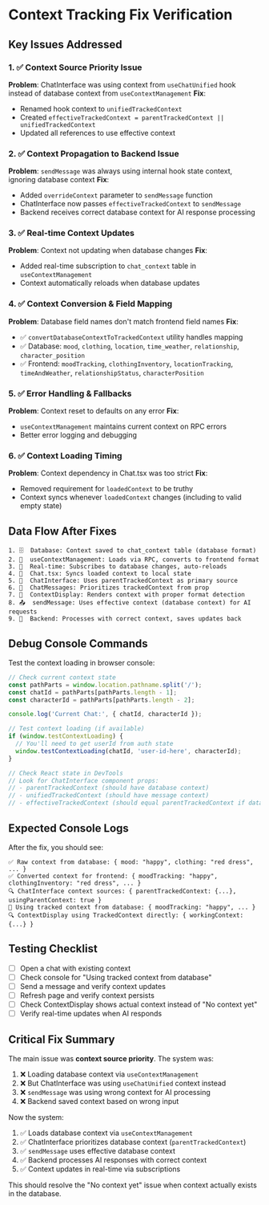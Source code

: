 # Context Tracking Fix Verification

## Key Issues Addressed

### 1. ✅ **Context Source Priority Issue**
**Problem**: ChatInterface was using context from `useChatUnified` hook instead of database context from `useContextManagement`
**Fix**: 
- Renamed hook context to `unifiedTrackedContext` 
- Created `effectiveTrackedContext = parentTrackedContext || unifiedTrackedContext`
- Updated all references to use effective context

### 2. ✅ **Context Propagation to Backend Issue**
**Problem**: `sendMessage` was always using internal hook state context, ignoring database context
**Fix**:
- Added `overrideContext` parameter to `sendMessage` function
- ChatInterface now passes `effectiveTrackedContext` to `sendMessage`
- Backend receives correct database context for AI response processing

### 3. ✅ **Real-time Context Updates**
**Problem**: Context not updating when database changes
**Fix**:
- Added real-time subscription to `chat_context` table in `useContextManagement`
- Context automatically reloads when database updates

### 4. ✅ **Context Conversion & Field Mapping**
**Problem**: Database field names don't match frontend field names
**Fix**: 
- ✅ `convertDatabaseContextToTrackedContext` utility handles mapping
- ✅ Database: `mood`, `clothing`, `location`, `time_weather`, `relationship`, `character_position`
- ✅ Frontend: `moodTracking`, `clothingInventory`, `locationTracking`, `timeAndWeather`, `relationshipStatus`, `characterPosition`

### 5. ✅ **Error Handling & Fallbacks**
**Problem**: Context reset to defaults on any error
**Fix**:
- `useContextManagement` maintains current context on RPC errors
- Better error logging and debugging

### 6. ✅ **Context Loading Timing**
**Problem**: Context dependency in Chat.tsx was too strict
**Fix**:
- Removed requirement for `loadedContext` to be truthy
- Context syncs whenever `loadedContext` changes (including to valid empty state)

## Data Flow After Fixes

```
1. 🗄️  Database: Context saved to chat_context table (database format)
2. 🔄  useContextManagement: Loads via RPC, converts to frontend format
3. 📡  Real-time: Subscribes to database changes, auto-reloads
4. 🔗  Chat.tsx: Syncs loaded context to local state
5. 🎯  ChatInterface: Uses parentTrackedContext as primary source
6. 💬  ChatMessages: Prioritizes trackedContext from prop
7. 🎨  ContextDisplay: Renders context with proper format detection
8. 📤  sendMessage: Uses effective context (database context) for AI requests
9. 🤖  Backend: Processes with correct context, saves updates back
```

## Debug Console Commands

Test the context loading in browser console:

```javascript
// Check current context state
const pathParts = window.location.pathname.split('/');
const chatId = pathParts[pathParts.length - 1];
const characterId = pathParts[pathParts.length - 2];

console.log('Current Chat:', { chatId, characterId });

// Test context loading (if available)
if (window.testContextLoading) {
  // You'll need to get userId from auth state
  window.testContextLoading(chatId, 'user-id-here', characterId);
}

// Check React state in DevTools
// Look for ChatInterface component props:
// - parentTrackedContext (should have database context)
// - unifiedTrackedContext (should have message context)
// - effectiveTrackedContext (should equal parentTrackedContext if database context exists)
```

## Expected Console Logs

After the fix, you should see:

```
✅ Raw context from database: { mood: "happy", clothing: "red dress", ... }
✅ Converted context for frontend: { moodTracking: "happy", clothingInventory: "red dress", ... }
🔍 ChatInterface context sources: { parentTrackedContext: {...}, usingParentContext: true }
🎯 Using tracked context from database: { moodTracking: "happy", ... }
🔍 ContextDisplay using TrackedContext directly: { workingContext: {...} }
```

## Testing Checklist

- [ ] Open a chat with existing context
- [ ] Check console for "Using tracked context from database"
- [ ] Send a message and verify context updates
- [ ] Refresh page and verify context persists
- [ ] Check ContextDisplay shows actual context instead of "No context yet"
- [ ] Verify real-time updates when AI responds

## Critical Fix Summary

The main issue was **context source priority**. The system was:
1. ❌ Loading database context via `useContextManagement`
2. ❌ But ChatInterface was using `useChatUnified` context instead
3. ❌ `sendMessage` was using wrong context for AI processing
4. ❌ Backend saved context based on wrong input

Now the system:
1. ✅ Loads database context via `useContextManagement`
2. ✅ ChatInterface prioritizes database context (`parentTrackedContext`)
3. ✅ `sendMessage` uses effective database context
4. ✅ Backend processes AI responses with correct context
5. ✅ Context updates in real-time via subscriptions

This should resolve the "No context yet" issue when context actually exists in the database.
